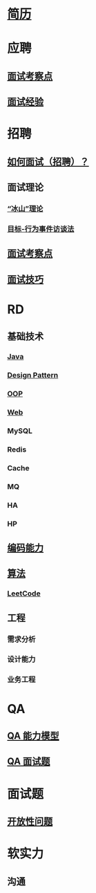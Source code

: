 # [简历](Resume/README.md)

# 应聘
## [面试考察点](Apply/InspectionPoint.md)
## [面试经验](Apply/_practice/README.md)

# 招聘
## [如何面试（招聘）？](Recruit/README.md)
## 面试理论
### [“冰山”理论](Recruit/IceTheory.md)
### [目标-行为事件访谈法](Recruit/TBEITheory.md)
## [面试考察点](Recruit/InspectionPoint.md)
## [面试技巧](Recruit/Skills.md)

# RD
## 基础技术
### [Java](RD/tech/java/README.md)
### [Design Pattern](RD/tech/design-pattern/README.md)
### [OOP](RD/tech/paradigms/OOP.md)

### [Web](RD/tech/web/README.md)
### MySQL
### Redis
### Cache
### MQ
### HA
### HP

## [编码能力](RD/coding/README.md)
## [算法](https://github.com/SunnnyChan/half-hour-of-ALGS)
### [LeetCode](LeetCode/README.md)

## 工程
### 需求分析
### 设计能力
### 业务工程

# QA
## [QA 能力模型](https://github.com/SC-CS-KS/KS-QA/blob/master/_pic/QA.png)
## [QA 面试题](QA/InterviewQuestions.md)

# 面试题
## [开放性问题](Q&A/OpenQuestion.md)

# 软实力
## 沟通
